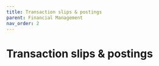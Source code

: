```yaml
---
title: Transaction slips & postings
parent: Financial Management
nav_order: 2
---
```


# Transaction slips & postings
